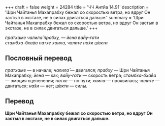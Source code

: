 +++
draft = false
weight = 24284
title = 'ЧЧ Антйа 14.91'
description = 'Шри Чайтанья Махапрабху бежал со скоростью ветра, но вдруг Он застыл в экстазе, не в силах двигаться дальше.'
summary = 'Шри Чайтанья Махапрабху бежал со скоростью ветра, но вдруг Он застыл в экстазе, не в силах двигаться дальше.'
+++

_пратхаме чалила̄ прабху, — йена ва̄йу-гати  
стамбха-бха̄ва патхе хаила, чалите на̄хи ш́акти_

## Пословный перевод

_пратхаме_ — в начале; _чалила̄_ — двигался; _прабху_ — Шри Чайтанья Махапрабху; _йена_ — как; _ва̄йу_\-_гати_ — скорость ветра; _стамбха_\-_бха̄ва_ — эмоция оцепенения; _патхе_ — по пути; _хаила_ — проявилась; _чалите_ — двигаться; _на̄хи_ — нет; _ш́акти_ — силы.

## Перевод

**Шри Чайтанья Махапрабху бежал со скоростью ветра, но вдруг Он застыл в экстазе, не в силах двигаться дальше.**
